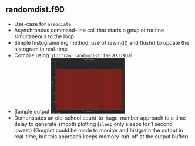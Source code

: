 randomdist.f90
--------------
  * Use-case for ```associate```
  * Asynchronous command-line call that starts a gnuplot routine simultaneous to the loop
  * Simple histogramming method, use of rewind() and flush() to update the histogram in real-time
  * Compile using ```gfortran randomdist.f90``` as usual
  * Sample output <img src="https://github.com/sudb92/gfortran-tidbits/blob/main/randomdist/out.png" alt="image" width="200"/> 
  * Demonstates an old-school count-to-huge-number approach to a time-delay to generate smooth plotting (```sleep``` only sleeps for 1 second lowest)
(Gnuplot could be made to monitor and histgram the output in real-time, but this approach keeps memory-run-off at the output buffer)

